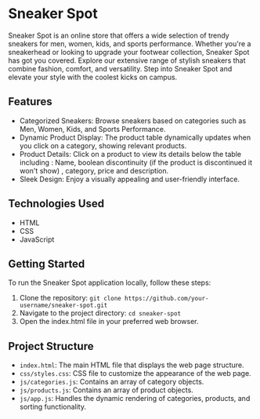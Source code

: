 # Sneaker Spot

Sneaker Spot is an online store that offers a wide selection of trendy sneakers for men, women, kids, and sports performance. Whether you're a sneakerhead or looking to upgrade your footwear collection, Sneaker Spot has got you covered. Explore our extensive range of stylish sneakers that combine fashion, comfort, and versatility. Step into Sneaker Spot and elevate your style with the coolest kicks on campus.

## Features

- Categorized Sneakers: Browse sneakers based on categories such as Men, Women, Kids, and Sports Performance.
- Dynamic Product Display: The product table dynamically updates when you click on a category, showing relevant products.
- Product Details: Click on a product to view its details below the table including : Name, boolean discontinuity (if the 
product is discontinued it won't show) , category, price and description.
- Sleek Design: Enjoy a visually appealing and user-friendly interface.

## Technologies Used

- HTML
- CSS
- JavaScript

## Getting Started

To run the Sneaker Spot application locally, follow these steps:

1. Clone the repository: `git clone https://github.com/your-username/sneaker-spot.git`
2. Navigate to the project directory: `cd sneaker-spot`
3. Open the index.html file in your preferred web browser.

## Project Structure

- `index.html`: The main HTML file that displays the web page structure.
- `css/styles.css`: CSS file to customize the appearance of the web page.
- `js/categories.js`: Contains an array of category objects.
- `js/products.js`: Contains an array of product objects.
- `js/app.js`: Handles the dynamic rendering of categories, products, and sorting functionality.

